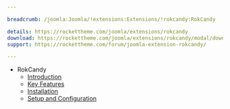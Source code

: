 ```yaml
---

breadcrumb: /joomla:Joomla/!extensions:Extensions/!rokcandy:RokCandy

details: https://rockettheme.com/joomla/extensions/rokcandy
download: https://rockettheme.com/joomla/extensions/rokcandy/modal/downloads
support: https://rockettheme.com/forum/joomla-extension-rokcandy/

---
```


* RokCandy
    * [Introduction]()
    * [Key Features](INDEX.md#key-features)
    * [Installation](INDEX.md#how-to-install)
    * [Setup and Configuration](rokcandy_use.md)